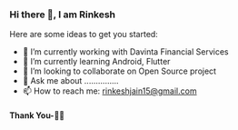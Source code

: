 ### Hi there 👋, I am Rinkesh

Here are some ideas to get you started:

- 🔭 I’m currently working with Davinta Financial Services
- 🌱 I’m currently learning Android, Flutter
- 👯 I’m looking to collaborate on Open Source project
- 💬 Ask me about ...............
- 📫 How to reach me: rinkeshjain15@gmail.com

<!--
<p align="center" >
  <a href="https://github.com/anuraghazra/github-readme-stats"> 
<img  src="https://github-readme-stats.vercel.app/api?username=rinkeshjain&&show_icons=true&theme=radical"/>
  </a>
  </p>
-->
#### Thank You-🙏🏼
